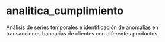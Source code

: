 # analitica_cumplimiento
Análisis de series temporales e identificación de anomalías en transacciones bancarias de clientes con diferentes productos.
